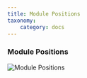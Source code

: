 ```yaml
---
title: Module Positions
taxonomy:
    category: docs
---
```



### Module Positions
![Module Positions](/images/positions.jpg)
 
